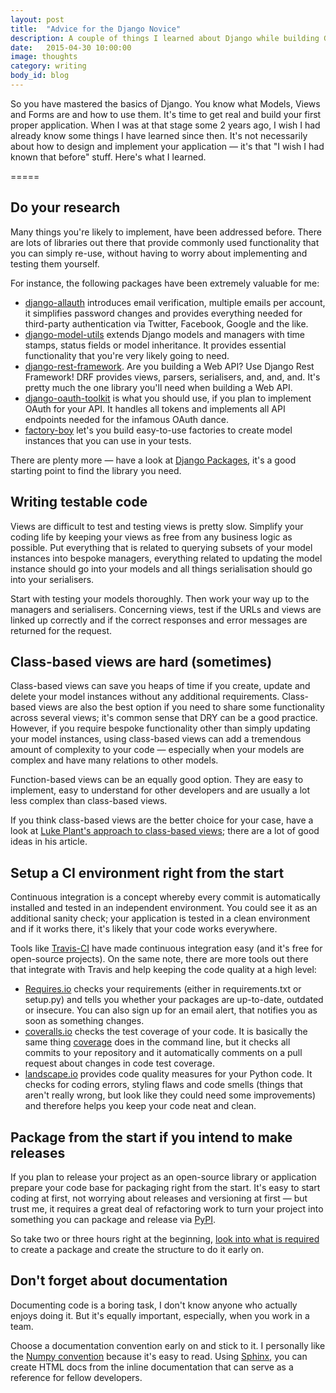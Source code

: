 ```yaml
---
layout: post
title:  "Advice for the Django Novice"
description: A couple of things I learned about Django while building GeoKey.
date:   2015-04-30 10:00:00
image: thoughts
category: writing
body_id: blog
---
```


So you have mastered the basics of Django. You know what Models, Views and Forms are and how to use them. It's time to get real and build your first proper application. When I was at that stage some 2 years ago, I wish I had already know some things I have learned since then. It's not necessarily about how to design and implement your application — it's that "I wish I had known that before" stuff. Here's what I learned.

=====

## Do your research

Many things you're likely to implement, have been addressed before. There are lots of libraries out there that provide commonly used functionality that you can simply re-use, without having to worry about implementing and testing them yourself.

For instance, the following packages have been extremely valuable for me:

- [django-allauth](https://github.com/pennersr/django-allauth) introduces email verification, multiple emails per account, it simplifies password changes and provides everything needed for third-party authentication via Twitter, Facebook, Google and the like.
- [django-model-utils](https://django-model-utils.readthedocs.org/en/latest/) extends Django models and managers with time stamps, status fields or model inheritance. It provides essential functionality that you're very likely going to need.
- [django-rest-framework](https://www.django-rest-framework.org/). Are you building a Web API? Use Django Rest Framework! DRF provides views, parsers, serialisers, and, and, and. It's pretty much the one library you'll need when building a Web API.
- [django-oauth-toolkit](https://github.com/evonove/django-oauth-toolkit) is what you should use, if you plan to implement OAuth for your API. It handles all tokens and implements all API endpoints needed for the infamous OAuth dance.
- [factory-boy](http://factoryboy.readthedocs.org/en/latest/) let's you build easy-to-use factories to create model instances that you can use in your tests.

There are plenty more — have a look at [Django Packages](https://www.djangopackages.com/), it's a good starting point to find the library you need.

## Writing testable code

Views are difficult to test and testing views is pretty slow. Simplify your coding life by keeping your views as free from any business logic as possible. Put everything that is related to querying subsets of your model instances into bespoke managers, everything related to updating the model instance should go into your models and all things serialisation should go into your serialisers.

Start with testing your models thoroughly. Then work your way up to the managers and serialisers. Concerning views, test if the URLs and views are linked up correctly and if the correct responses and error messages are returned for the request.

## Class-based views are hard (sometimes)

Class-based views can save you heaps of time if you create, update and delete your model instances without any additional requirements. Class-based views are also the best option if you need to share some functionality across several views; it's common sense that DRY can be a good practice. However, if you require bespoke functionality other than simply updating your model instances, using class-based views can add a tremendous amount of complexity to your code — especially when your models are complex and have many relations to other models.

Function-based views can be an equally good option. They are easy to implement, easy to understand for other developers and are usually a lot less complex than class-based views.

If you think class-based views are the better choice for your case, have a look at [Luke Plant's approach to class-based views](https://lukeplant.me.uk/blog/posts/my-approach-to-class-based-views/); there are a lot of good ideas in his article.

## Setup a CI environment right from the start

Continuous integration is a concept whereby every commit is automatically installed and tested in an independent environment. You could see it as an additional sanity check; your application is tested in a clean environment and if it works there, it's likely that your code works everywhere.

Tools like [Travis-CI](https://travis-ci.org/) have made continuous integration
easy (and it's free for open-source projects). On the same note, there are more
tools out there that integrate with Travis and help keeping the code quality at a high level:

- [Requires.io](https://requires.io/) checks your requirements (either in requirements.txt or setup.py) and tells you whether your packages are up-to-date, outdated or insecure. You can also sign up for an email alert, that notifies you as soon as something changes.
- [coveralls.io](https://coveralls.io/) checks the test coverage of your code. It is basically the same thing  [coverage](http://nedbatchelder.com/code/coverage/) does in the command line, but it checks all commits to your repository and it automatically comments on a pull request about changes in code test coverage.
- [landscape.io](https://web.archive.org/web/20150324200933/https://landscape.io/) provides code quality measures for your Python code. It checks for coding errors, styling flaws and code smells (things that aren't really wrong, but look like they could need some improvements) and therefore helps you keep your code neat and clean.

## Package from the start if you intend to make releases

If you plan to release your project as an open-source library or application prepare your code base for packaging right from the start. It's easy to start coding at first, not worrying about releases and versioning at first — but trust me, it requires a great deal of refactoring work to turn your project into something you can package and release via [PyPI](https://pypi.python.org/pypi).

So take two or three hours right at the beginning, [look into what is required](https://web.archive.org/web/20150404203955/https://packaging.python.org/en/latest/distributing.html) to create a package and create the structure to do it early on.

## Don't forget about documentation

Documenting code is a boring task, I don't know anyone who actually enjoys doing it. But it's equally important, especially, when you work in a team.

Choose a documentation convention early on and stick to it. I personally like the [Numpy convention](https://github.com/numpy/numpy/blob/master/doc/HOWTO_DOCUMENT.rst.txt) because it's easy to read. Using [Sphinx](http://sphinx-doc.org/), you can create HTML docs from the inline documentation that can serve as a reference for fellow developers.
